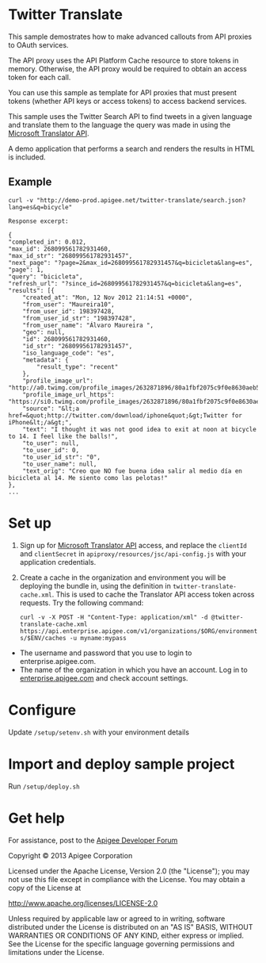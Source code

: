 # Twitter Translate

This sample demostrates how to make advanced callouts from API proxies to OAuth services. 

The API proxy uses the API Platform Cache resource to store tokens in memory. Otherwise,
the API proxy would be required to obtain an access token for each call.

You can use this sample as template for API proxies that must present tokens (whether 
API keys or access tokens) to access backend services.

This sample uses the Twitter Search API to find tweets in a given language and
translate them to the language the query was made in using the
[Microsoft Translator API](http://www.microsofttranslator.com/dev/).

A demo application that performs a search and renders the results in HTML is included.

## Example

    curl -v "http://demo-prod.apigee.net/twitter-translate/search.json?lang=es&q=bicycle"

    Response excerpt:

    {
    "completed_in": 0.012,
    "max_id": 268099561782931460,
    "max_id_str": "268099561782931457",
    "next_page": "?page=2&max_id=268099561782931457&q=bicicleta&lang=es",
    "page": 1,
    "query": "bicicleta",
    "refresh_url": "?since_id=268099561782931457&q=bicicleta&lang=es",
    "results": [{
        "created_at": "Mon, 12 Nov 2012 21:14:51 +0000",
        "from_user": "Maureira10",
        "from_user_id": 198397428,
        "from_user_id_str": "198397428",
        "from_user_name": "Álvaro Maureira ",
        "geo": null,
        "id": 268099561782931460,
        "id_str": "268099561782931457",
        "iso_language_code": "es",
        "metadata": {
            "result_type": "recent"
        },
        "profile_image_url": "http://a0.twimg.com/profile_images/2632871896/80a1fbf2075c9f0e8630aeb5b8bfcb66_normal.jpeg",
        "profile_image_url_https": "https://si0.twimg.com/profile_images/2632871896/80a1fbf2075c9f0e8630aeb5b8bfcb66_normal.jpeg",
        "source": "&lt;a href=&quot;http://twitter.com/download/iphone&quot;&gt;Twitter for iPhone&lt;/a&gt;",
        "text": "I thought it was not good idea to exit at noon at bicycle to 14. I feel like the balls!",
        "to_user": null,
        "to_user_id": 0,
        "to_user_id_str": "0",
        "to_user_name": null,
        "text_orig": "Creo que NO fue buena idea salir al medio día en bicicleta al 14. Me siento como las pelotas!"
    }, 
    ...

# Set up

1. Sign up for [Microsoft Translator API](http://www.microsofttranslator.com/dev/) access,
and replace the `clientId` and `clientSecret` in `apiproxy/resources/jsc/api-config.js` with your application credentials.

2. Create a cache in the organization and environment you will be deploying the bundle in, using the definition in `twitter-translate-cache.xml`. This is used to cache the Translator API access token across requests. Try the following command:

    ```curl -v -X POST -H "Content-Type: application/xml" -d @twitter-translate-cache.xml https://api.enterprise.apigee.com/v1/organizations/$ORG/environments/$ENV/caches -u myname:mypass```

* The username and password that you use to login to enterprise.apigee.com.
* The name of the organization in which you have an account. Log in to 
 [enterprise.apigee.com](http://enterprise.apigee.com) and check account settings.

# Configure 

Update `/setup/setenv.sh` with your environment details

# Import and deploy sample project

Run `/setup/deploy.sh`

# Get help

For assistance, post to the [Apigee Developer Forum](http://support.apigee.com)

Copyright © 2013 Apigee Corporation

Licensed under the Apache License, Version 2.0 (the "License"); you may not use
this file except in compliance with the License. You may obtain a copy
of the License at

http://www.apache.org/licenses/LICENSE-2.0

Unless required by applicable law or agreed to in writing, software
distributed under the License is distributed on an "AS IS" BASIS,
WITHOUT WARRANTIES OR CONDITIONS OF ANY KIND, either express or implied.
See the License for the specific language governing permissions and
limitations under the License.
